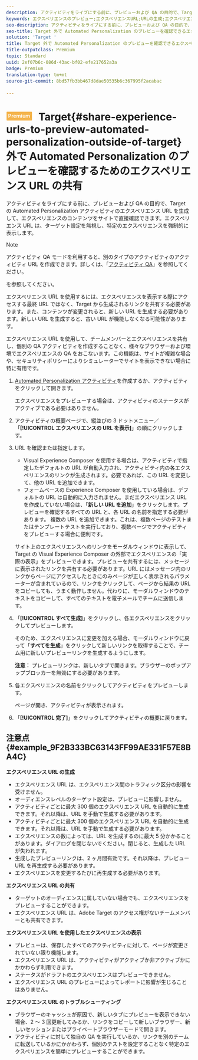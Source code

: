 ```yaml
---
description: アクティビティをライブにする前に、プレビューおよび QA の目的で、Target の Automated Personalization アクティビティのエクスペリエンス URL を生成して、エクスペリエンスのコンテンツをサイトで直接確認できます。エクスペリエンス URL は、ターゲット設定を無視し、特定のエクスペリエンスを強制的に表示します。
keywords: エクスペリエンスのプレビュー;エクスペリエンスURL;URLの生成;エクスペリエンスのURLの表示
seo-description: アクティビティをライブにする前に、プレビューおよび QA の目的で、Target の Automated Personalization アクティビティのエクスペリエンス URL を生成して、エクスペリエンスのコンテンツをサイトで直接確認できます。エクスペリエンス URL は、ターゲット設定を無視し、特定のエクスペリエンスを強制的に表示します。
seo-title: Target 外で Automated Personalization のプレビューを確認できるエクスペリエンス URL を共有
solution: 'Target '
title: Target 外で Automated Personalization のプレビューを確認できるエクスペリエンス URL を共有
title-outputclass: Premium
topic: Standard
uuid: 2ef07b6c-086d-43ac-bf02-efe217652a3a
badge: Premium
translation-type: tm+mt
source-git-commit: 8bd57fb3bb467d8dae50535b6c367995f2acabac

---
```



# ![PREMIUM](/help/assets/premium.png) Target{#share-experience-urls-to-preview-automated-personalization-outside-of-target} 外で Automated Personalization のプレビューを確認するためのエクスペリエンス URL の共有

アクティビティをライブにする前に、プレビューおよび QA の目的で、Target の Automated Personalization アクティビティのエクスペリエンス URL を生成して、エクスペリエンスのコンテンツをサイトで直接確認できます。エクスペリエンス URL は、ターゲット設定を無視し、特定のエクスペリエンスを強制的に表示します。

>[!NOTE]
>
>アクティビティ QA モードを利用すると、別のタイプのアクティビティのアクティビティ URL を作成できます。詳しくは、「[アクティビティ QA](../../c-activities/c-activity-qa/activity-qa.md#concept_9329EF33DE7D41CA9815C8115DBC4E40)」を参照してください。

を参照してください。

エクスペリエンス URL を使用するには、エクスペリエンスを表示する際にアクセスする最終 URL ではなく、Target から生成されるリンクを共有する必要があります。また、コンテンツが変更されると、新しい URL を生成する必要があります。新しい URL を生成すると、古い URL が機能しなくなる可能性があります。

エクスペリエンス URL を使用して、チームメンバーとエクスペリエンスを共有し、個別の QA アクティビティを作成することなく、様々なブラウザーおよび環境でエクスペリエンスの QA をおこないます。この機能は、サイトが複雑な場合や、セキュリティポリシーによりシミュレーターでサイトを表示できない場合に特に有用です。

1. [Automated Personalization アクティビティ](../../c-activities/t-automated-personalization/create-ap-activity.md#task_8AAF837796D74CF893CA2F88BA1491C9)を作成するか、アクティビティをクリックして開きます。

   エクスペリエンスをプレビューする場合は、アクティビティのステータスがアクティブである必要はありません。
1. アクティビティの概要ページで、縦並びの 3 ドットメニュー／「**[!UICONTROL エクスペリエンスの URL を表示]**」の順にクリックします。
1. URL を確認または指定します。

   * Visual Experience Composer を使用する場合は、アクティビティで指定したデフォルトの URL が自動入力され、アクティビティ内の各エクスペリエンスのリンクが生成されます。必要であれば、この URL を変更して、他の URL を追加できます。
   * フォームベースの Experience Composer を使用している場合は、デフォルトの URL は自動的に入力されません。まだエクスペリエンス URL を作成していない場合は、「**新しい URL を追加**」をクリックします。プレビューを確認するすべての URL と、各 URL の名前を指定する必要があります。
   複数の URL を追加できます。これは、複数ページのテストまたはテンプレートテストを実行しており、複数ページでアクティビティをプレビューする場合に便利です。

   サイト上のエクスペリエンスへのリンクをモーダルウィンドウに表示して、Target の Visual Experience Composer の外部でエクスペリエンスの「実際の表示」をプレビューできます。プレビューを共有するには、メッセージに表示されたリンクを共有する必要があります。URL にはメッセージ内のリンクからページにアクセスしたときにのみページが正しく表示されるパラメーターが含まれているので、リンクをクリックして、ページから結果の URL をコピーしても、うまく動作しません。代わりに、モーダルウィンドウのテキストをコピーして、すべてのテキストを電子メールでチームに送信します。
1. 「**[!UICONTROL すべて生成]**」をクリックし、各エクスペリエンスをクリックしてプレビューします。

   そのため、エクスペリエンスに変更を加える場合、モーダルウィンドウに戻って「**すべてを生成**」をクリックして新しいリンクを取得することで、チーム用に新しいプレビューリンクを生成するようにします。

   **注意：** プレビューリンクは、新しいタブで開きます。ブラウザーのポップアップブロッカーを無効にする必要があります。

1. 各エクスペリエンスの名前をクリックしてアクティビティをプレビューします。

   ページが開き、アクティビティが表示されます。
1. 「**[!UICONTROL 完了]**」をクリックしてアクティビティの概要に戻ります。

## 注意点 {#example_9F2B333BC63143FF99AE331F57E8BA4C}

**エクスペリエンス URL の生成**

* エクスペリエンス URL は、エクスペリエンス間のトラフィック区分の影響を受けません。
* オーディエンスレベルのターゲット設定は、プレビューに影響しません。
* アクティビティごとに最大 300 個のエクスペリエンス URL を自動的に生成できます。それ以降は、URL を手動で生成する必要があります。
* アクティビティごとに最大 300 個のエクスペリエンス URL を自動的に生成できます。それ以降は、URL を手動で生成する必要があります。
* エクスペリエンスの数によっては、URL を生成するのに最大 5 分かかることがあります。ダイアログを閉じないでください。閉じると、生成した URL が失われます。
* 生成したプレビューリンクは、2 ヶ月間有効です。それ以降は、プレビュー URL を再生成する必要があります。
* エクスペリエンスを変更するたびに再生成する必要があります。

**エクスペリエンス URL の共有**

* ターゲットのオーディエンスに属していない場合でも、エクスペリエンスをプレビューすることができます。
* エクスペリエンス URL は、Adobe Target のアクセス権がないチームメンバーとも共有できます。

**エクスペリエンス URL を使用したエクスペリエンスの表示**

* プレビューは、保存したすべてのアクティビティに対して、ページが変更されていない限り機能します。
* エクスペリエンス URL は、アクティビティがアクティブか非アクティブかにかかわらず利用できます。
* ステータスがドラフトのエクスペリエンスはプレビューできません。
* エクスペリエンス URL のプレビューによってレポートに影響が生じることはありません。

**エクスペリエンス URL のトラブルシューティング**

* ブラウザーのキャッシュが原因で、新しいタブにプレビューを表示できない場合、2 ～ 3 回更新してみるか、リンクをコピーして新しいブラウザー、新しいセッションまたはプライベートブラウザーモードで開きます。
* アクティビティに対して独自の QA を実行しているか、リンクを別のチームに転送しているかにかかわらず、個別のテストを設定することなく特定のエクスペリエンスを簡単にプレビューすることができます。

